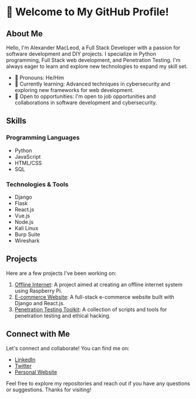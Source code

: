 # 👋 Welcome to My GitHub Profile!

## About Me

Hello, I'm Alexander MacLeod, a Full Stack Developer with a passion for software development and DIY projects. I specialize in Python programming, Full Stack web development, and Penetration Testing. I'm always eager to learn and explore new technologies to expand my skill set.

- 🌟 Pronouns: He/Him
- 🌱 Currently learning: Advanced techniques in cybersecurity and exploring new frameworks for web development.
- 💼 Open to opportunities: I'm open to job opportunities and collaborations in software development and cybersecurity.

## Skills

### Programming Languages
- Python
- JavaScript
- HTML/CSS
- SQL

### Technologies & Tools
- Django
- Flask
- React.js
- Vue.js
- Node.js
- Kali Linux
- Burp Suite
- Wireshark

## Projects

Here are a few projects I've been working on:

1. [Offline Internet](https://github.com/YourGitHubUsername/offline-internet): A project aimed at creating an offline internet system using Raspberry Pi.
2. [E-commerce Website](https://github.com/YourGitHubUsername/e-commerce-website): A full-stack e-commerce website built with Django and React.js.
3. [Penetration Testing Toolkit](https://github.com/YourGitHubUsername/penetration-testing-toolkit): A collection of scripts and tools for penetration testing and ethical hacking.

## Connect with Me

Let's connect and collaborate! You can find me on:

- [LinkedIn](https://www.linkedin.com/in/yourlinkedinprofile/)
- [Twitter](https://twitter.com/yourtwitterprofile/)
- [Personal Website](https://www.yourwebsite.com)

Feel free to explore my repositories and reach out if you have any questions or suggestions. Thanks for visiting!
